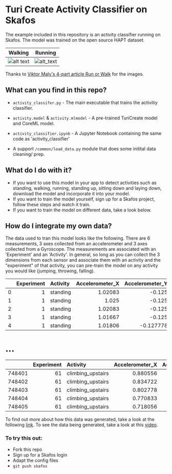 # Turi Create Activity Classifier on Skafos

The example included in this repository is an activity classifier running on Skafos. The model was trained on the open source HAPT dataset. 
  
  Walking             |  Running
:-------------------------:|:-------------------------:
![alt text](https://cdn-images-1.medium.com/max/1120/1*vUB5BP_Fs09Add2P5QV16Q.png "Logo Title Text 1")  |  ![alt_text](https://cdn-images-1.medium.com/max/1120/1*ZXXlUT8jOuYJw6mpGCJEJQ.png "Logo Title Text 2")
 
Thanks to [Viktor Maly's 4-part article Run or Walk](https://towardsdatascience.com/run-or-walk-detecting-user-activity-with-machine-learning-and-core-ml-part-1-9658c0dcdd90) for the images.
  
## What can you find in this repo?
- `activity_classifer.py` - The main executable that trains the activitiy classifier.
- `activity.model` & `activity.mlmodel` - A pre-trained TuriCreate model and CoreML model.
- `activity_classifier.ipynb` - A Jupyter Notebook containing the same code as 'activity_classifier'

- A support `/common/load_data.py` module that does some initital data cleaning/ prep.

## What do I do with it?
- If you want to use this model in your app to detect activities such as standing, walking, running, standing up, sitting down and laying down, download the model and incorporate it into your model.
- If you want to train the model yourself, sign up for a Skafos project, follow these steps and watch it train.
- If you want to train the model on different data, take a look below.


## How do I integrate my own data?
The data used to tran this model looks like the following. There are 6 measurements, 3 axes collected from an accelerometer and 3 axes collected from a Gyroscope. The measurements are associated with an 'Experiment' and an 'Activity'. In general, so long as you can collect the 3 dimensions from each sensor and associate them with an activity and the "experiment" of that activity, you can pre-train the model on any activity you would like (jumping, throwing, falling).

|    |   Experiment | Activity   |   Accelerometer_X |   Accelerometer_Y |   Accelerometer_Z |   Gyroscope_X |   Gyroscope_Y |   Gyroscope_Z |
|---:|-------------:|:-----------|------------------:|------------------:|------------------:|--------------:|--------------:|--------------:|
|  0 |            1 | standing   |           1.02083 |         -0.125    |          0.105556 |  -0.00274889  |  -0.00427606  |    0.00274889 |
|  1 |            1 | standing   |           1.025   |         -0.125    |          0.101389 |  -0.000305433 |  -0.00213803  |    0.00610865 |
|  2 |            1 | standing   |           1.02083 |         -0.125    |          0.104167 |   0.0122173   |   0.000916298 |   -0.00733038 |
|  3 |            1 | standing   |           1.01667 |         -0.125    |          0.108333 |   0.011301    |  -0.0018326   |   -0.00641409 |
|  4 |            1 | standing   |           1.01806 |         -0.127778 |          0.108333 |   0.0109956   |  -0.00152716  |   -0.00488692 |

# ...

|        |   Experiment | Activity          |   Accelerometer_X |   Accelerometer_Y |   Accelerometer_Z |   Gyroscope_X |   Gyroscope_Y |   Gyroscope_Z |
|-------:|-------------:|:------------------|------------------:|------------------:|------------------:|--------------:|--------------:|--------------:|
| 748401 |           61 | climbing_upstairs |          0.880556 |         -0.390278 |        -0.156944  |       1.1637  |      1.10628  |    -0.374155  |
| 748402 |           61 | climbing_upstairs |          0.834722 |         -0.358333 |        -0.0986111 |       1.17714 |      1.02381  |    -0.388816  |
| 748403 |           61 | climbing_upstairs |          0.802778 |         -0.329167 |        -0.104167  |       1.21348 |      0.91813  |    -0.332311  |
| 748404 |           61 | climbing_upstairs |          0.770833 |         -0.2875   |        -0.0986111 |       1.32619 |      0.846659 |    -0.202502  |
| 748405 |           61 | climbing_upstairs |          0.718056 |         -0.268056 |        -0.0555556 |       1.45875 |      0.783129 |    -0.0736093 |

To find out more about how this data was generated, take a look at the following [link](https://archive.ics.uci.edu/ml/datasets/Human+Activity+Recognition+Using+Smartphones). To see the data being generated, take a look at this [video](https://www.youtube.com/watch?v=XOEN9W05_4A).
  
### To try this out:
  - Fork this repo
  - Sign up for a Skafos login
  - Adapt the config files
  - `git push skafos`
